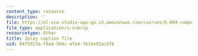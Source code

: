 ```yaml
---
content_type: resource
description: ''
file: https://ol-ocw-studio-app-qa.s3.amazonaws.com/courses/6-004-computation-structures-spring-2017/84f5913af0a4564cafe47614e85ac5fb_r3c31nh_iOc.vtt
file_type: application/x-subrip
resourcetype: Other
title: 3play caption file
uid: 84f5913a-f0a4-564c-afe4-7614e85ac5fb
---
```

